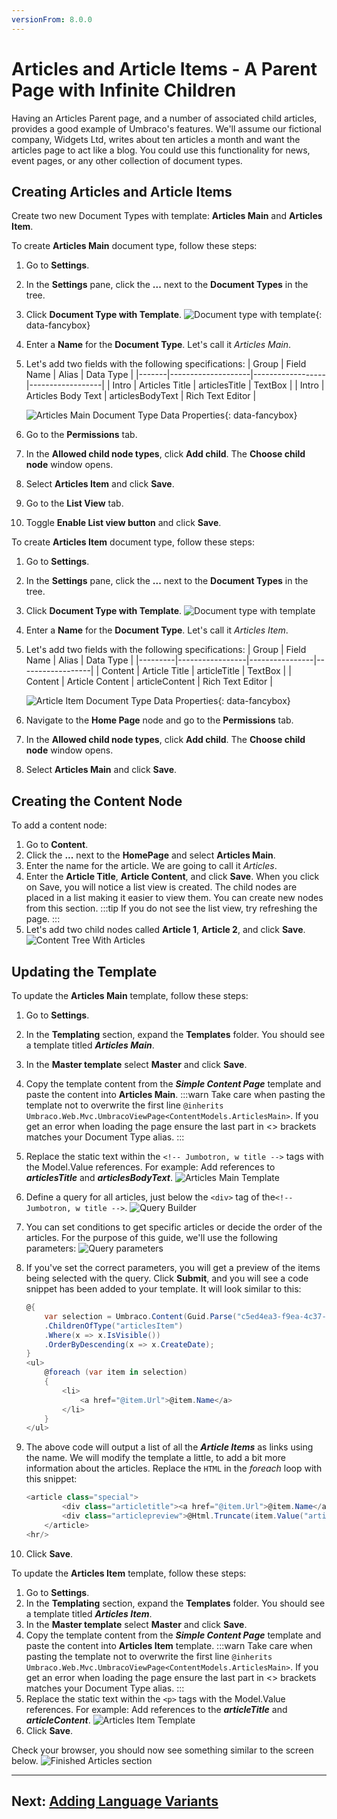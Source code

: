 ```yaml
---
versionFrom: 8.0.0
---
```


# Articles and Article Items - A Parent Page with Infinite Children

Having an Articles Parent page, and a number of associated child articles, provides a good example of Umbraco's features. We'll assume our fictional company, Widgets Ltd, writes about ten articles a month and want the articles page to act like a blog. You could use this functionality for news, event pages, or any other collection of document types.

## Creating Articles and Article Items

Create two new Document Types with template: **Articles Main** and **Articles Item**.

To create **Articles Main** document type, follow these steps:

1. Go to **Settings**.
2. In the **Settings** pane, click the **...** next to the **Document Types** in the tree.
3. Click **Document Type with Template**.
    ![Document type with template](images/Document_type_with_template.png){: data-fancybox}
4. Enter a **Name** for the **Document Type**. Let's call it _Articles Main_.
5. Let's add two fields with the following specifications:
    | Group | Field Name         | Alias            | Data Type        |
    |-------|--------------------|------------------|------------------|
    | Intro | Articles Title     | articlesTitle    | TextBox          |
    | Intro | Articles Body Text | articlesBodyText | Rich Text Editor |

    ![Articles Main Document Type Data Properties](images/figure-38-articles-main-v8.png){: data-fancybox}
6. Go to the **Permissions** tab.
7. In the **Allowed child node types**, click **Add child**. The **Choose child node** window opens.
8. Select **Articles Item** and click **Save**.
9. Go to the **List View** tab.
10. Toggle **Enable List view button** and click **Save**.

To create **Articles Item** document type, follow these steps:

1. Go to **Settings**.
2. In the **Settings** pane, click the **...** next to the **Document Types** in the tree.
3. Click **Document Type with Template**.
    ![Document type with template](images/Document_type_with_template.png)
4. Enter a **Name** for the **Document Type**. Let's call it _Articles Item_.
5. Let's add two fields with the following specifications:
    | Group   | Field Name      | Alias          | Data Type        |
    |---------|-----------------|----------------|------------------|
    | Content | Article Title   | articleTitle   | TextBox          |
    | Content | Article Content | articleContent | Rich Text Editor |

    ![Article Item Document Type Data Properties](images/figure-39-articles-item-v8.png){: data-fancybox}
6.  Navigate to the **Home Page** node and go to the **Permissions** tab.
7. In the **Allowed child node types**, click **Add child**. The **Choose child node** window opens.
8. Select **Articles Main** and click **Save**.

## Creating the Content Node

To add a content node:

1. Go to **Content**.
2. Click the **...** next to the **HomePage** and select **Articles Main**.
3. Enter the name for the article. We are going to call it _Articles_.
4. Enter the **Article Title**, **Article Content**, and click **Save**.
   When you click on Save, you will notice a list view is created. The child nodes are placed in a list making it easier to view them. You can create new nodes from this section.
   :::tip
    If you do not see the list view, try refreshing the page.
   :::
5. Let's add two child nodes called **Article 1**, **Article 2**, and click **Save**.
    ![Content Tree With Articles](images/figure-40-articles-created-v8.png)

## Updating the Template

To update the **Articles Main** template, follow these steps:

1. Go to **Settings**.
2. In the **Templating** section, expand the **Templates** folder. You should see a template titled **_Articles Main_**.
3. In the **Master template** select **Master** and click **Save**.
4. Copy the template content from the **_Simple Content Page_**  template and paste the content into **Articles Main**.
    :::warn
    Take care when pasting the template not to overwrite the first line `@inherits Umbraco.Web.Mvc.UmbracoViewPage<ContentModels.ArticlesMain>`. If you get an error when loading the page ensure the last part in <> brackets matches your Document Type alias.
    :::
5. Replace the static text within the `<!-- Jumbotron, w title -->` tags with the Model.Value references. For example:  Add references to **_articlesTitle_** and **_articlesBodyText_**.
 ![Articles Main Template](images/articles-main-template.png)
6. Define a query for all articles, just below the `<div>` tag of the`<!-- Jumbotron, w title -->`.
    ![Query Builder](images/query-builder.png)
7. You can set conditions to get specific articles or decide the order of the articles. For the purpose of this guide, we'll use the following parameters:
    ![Query parameters](images/query-parameters.png)
8. If you've set the correct parameters, you will get a preview of the items being selected with the query. Click **Submit**, and you will see a code snippet has been added to your template.
    It will look similar to this:
    ```csharp
    @{
        var selection = Umbraco.Content(Guid.Parse("c5ed4ea3-f9ea-4c37-a798-fe7892c98b95"))
        .ChildrenOfType("articlesItem")
        .Where(x => x.IsVisible())
        .OrderByDescending(x => x.CreateDate);
    }
    <ul>
        @foreach (var item in selection)
        {
            <li>
                <a href="@item.Url">@item.Name</a>
            </li>
        }
    </ul>
    ```
9. The above code will output a list of all the **_Article Items_** as links using the name. We will modify the template a little, to add a bit more information about the articles. Replace the `HTML` in the *foreach* loop with this snippet:

    ```csharp
    <article class="special">
            <div class="articletitle"><a href="@item.Url">@item.Name</a></div>
            <div class="articlepreview">@Html.Truncate(item.Value("articleContent").ToString(), 20, true)<a href="@item.Url">Read More..</a></div>
        </article>
    <hr/>
    ```
10. Click **Save**.

To update the **Articles Item** template, follow these steps:

1. Go to **Settings**.
2. In the **Templating** section, expand the **Templates** folder. You should see a template titled **_Articles Item_**.
3. In the **Master template** select **Master** and click **Save**.
4. Copy the template content from the **_Simple Content Page_**  template and paste the content into **Articles Item** template.
    :::warn
    Take care when pasting the template not to overwrite the first line `@inherits Umbraco.Web.Mvc.UmbracoViewPage<ContentModels.ArticlesMain>`. If you get an error when loading the page ensure the last part in <> brackets matches your Document Type alias.
    :::
5. Replace the static text within the `<p>` tags with the Model.Value references. For example:  Add references to the **_articleTitle_** and **_articleContent_**.
    ![Articles Item Template](images/articles-item-template.png)
6. Click **Save**.

Check your browser, you should now see something similar to the screen below.
![Finished Articles section](images/article-main-frontend.png)

---

## Next: [Adding Language Variants](../Adding-Language-Variants.md)